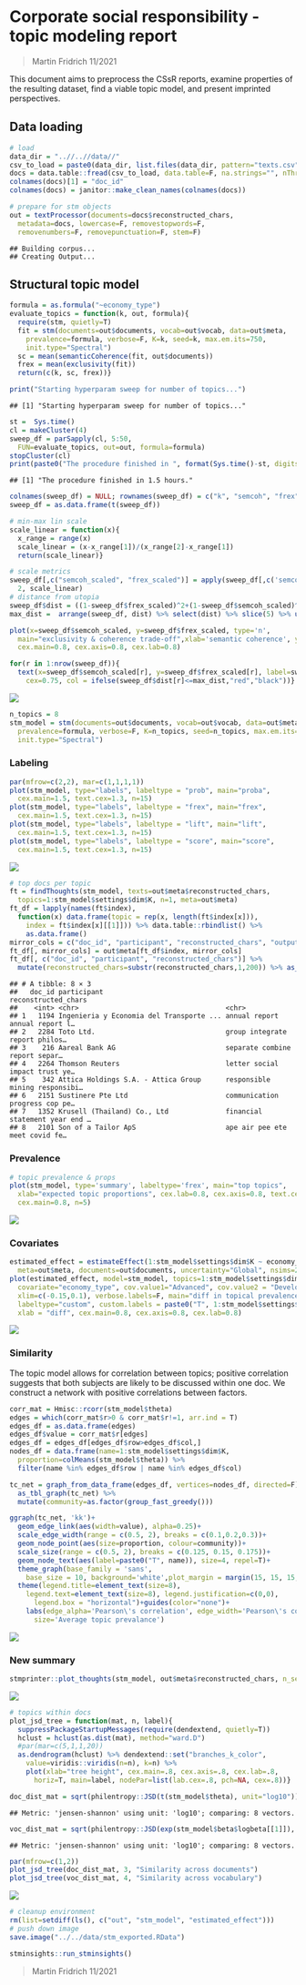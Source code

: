 Corporate social responsibility - topic modeling report
================

> Martin Fridrich 11/2021

This document aims to preprocess the CSsR reports, examine properties of
the resulting dataset, find a viable topic model, and present imprinted
perspectives.

## Data loading

``` r
# load
data_dir = "..//..//data//"
csv_to_load = paste0(data_dir, list.files(data_dir, pattern="texts.csv"))
docs = data.table::fread(csv_to_load, data.table=F, na.strings="", nThread=4)
colnames(docs)[1] = "doc_id"
colnames(docs) = janitor::make_clean_names(colnames(docs))

# prepare for stm objects
out = textProcessor(documents=docs$reconstructed_chars,
  metadata=docs, lowercase=F, removestopwords=F,
  removenumbers=F, removepunctuation=F, stem=F)
```

    ## Building corpus... 
    ## Creating Output...

## Structural topic model

``` r
formula = as.formula("~economy_type")
evaluate_topics = function(k, out, formula){
  require(stm, quietly=T)
  fit = stm(documents=out$documents, vocab=out$vocab, data=out$meta,
    prevalence=formula, verbose=F, K=k, seed=k, max.em.its=750,
    init.type="Spectral")
  sc = mean(semanticCoherence(fit, out$documents))
  frex = mean(exclusivity(fit))
  return(c(k, sc, frex))}

print("Starting hyperparam sweep for number of topics...")
```

    ## [1] "Starting hyperparam sweep for number of topics..."

``` r
st =  Sys.time()
cl = makeCluster(4)
sweep_df = parSapply(cl, 5:50,
  FUN=evaluate_topics, out=out, formula=formula)
stopCluster(cl)
print(paste0("The procedure finished in ", format(Sys.time()-st, digits=2) ,"."))
```

    ## [1] "The procedure finished in 1.5 hours."

``` r
colnames(sweep_df) = NULL; rownames(sweep_df) = c("k", "semcoh", "frex");
sweep_df = as.data.frame(t(sweep_df))
```

``` r
# min-max lin scale
scale_linear = function(x){
  x_range = range(x)
  scale_linear = (x-x_range[1])/(x_range[2]-x_range[1])
  return(scale_linear)}

# scale metrics
sweep_df[,c("semcoh_scaled", "frex_scaled")] = apply(sweep_df[,c('semcoh','frex')],
  2, scale_linear)
# distance from utopia
sweep_df$dist = ((1-sweep_df$frex_scaled)^2+(1-sweep_df$semcoh_scaled)^2)^(1/2)
max_dist =  arrange(sweep_df, dist) %>% select(dist) %>% slice(5) %>% unlist()

plot(x=sweep_df$semcoh_scaled, y=sweep_df$frex_scaled, type='n',
  main="exclusivity & coherence trade-off",xlab='semantic coherence', ylab='exclusivity',
  cex.main=0.8, cex.axis=0.8, cex.lab=0.8)

for(r in 1:nrow(sweep_df)){
  text(x=sweep_df$semcoh_scaled[r], y=sweep_df$frex_scaled[r], label=sweep_df$k[r],
    cex=0.75, col = ifelse(sweep_df$dist[r]<=max_dist,"red","black"))}
```

<img src="img/modeling_report/frex_coh_tradeoff-1.png" style="display: block; margin: auto;" />

``` r
n_topics = 8
stm_model = stm(documents=out$documents, vocab=out$vocab, data=out$meta,
  prevalence=formula, verbose=F, K=n_topics, seed=n_topics, max.em.its=750,
  init.type="Spectral")
```

### Labeling

``` r
par(mfrow=c(2,2), mar=c(1,1,1,1))
plot(stm_model, type="labels", labeltype = "prob", main="proba",
  cex.main=1.5, text.cex=1.3, n=15)
plot(stm_model, type="labels", labeltype = "frex", main="frex",
  cex.main=1.5, text.cex=1.3, n=15)
plot(stm_model, type="labels", labeltype = "lift", main="lift",
  cex.main=1.5, text.cex=1.3, n=15)
plot(stm_model, type="labels", labeltype = "score", main="score",
  cex.main=1.5, text.cex=1.3, n=15)
```

<img src="img/modeling_report/topic_labeling-1.png" style="display: block; margin: auto;" />

``` r
# top docs per topic
ft = findThoughts(stm_model, texts=out$meta$reconstructed_chars,
  topics=1:stm_model$settings$dim$K, n=1, meta=out$meta)
ft_df = lapply(names(ft$index),
  function(x) data.frame(topic = rep(x, length(ft$index[x])),
    index = ft$index[x][[1]])) %>% data.table::rbindlist() %>%
    as.data.frame()
mirror_cols = c("doc_id", "participant", "reconstructed_chars", "output_chars", "economy_type")
ft_df[, mirror_cols] = out$meta[ft_df$index, mirror_cols]
ft_df[, c("doc_id", "participant", "reconstructed_chars")] %>%
  mutate(reconstructed_chars=substr(reconstructed_chars,1,200)) %>% as_tibble()
```

    ## # A tibble: 8 × 3
    ##   doc_id participant                              reconstructed_chars           
    ##    <int> <chr>                                    <chr>                         
    ## 1   1194 Ingenieria y Economia del Transporte ... annual report annual report l…
    ## 2   2284 Toto Ltd.                                group integrate report philos…
    ## 3    216 Aareal Bank AG                           separate combine report separ…
    ## 4   2264 Thomson Reuters                          letter social impact trust ye…
    ## 5    342 Attica Holdings S.A. - Attica Group      responsible mining responsibi…
    ## 6   2151 Sustinere Pte Ltd                        communication progress cop pe…
    ## 7   1352 Krusell (Thailand) Co., Ltd              financial statement year end …
    ## 8   2101 Son of a Tailor ApS                      ape air pee ete meet covid fe…

### Prevalence

``` r
# topic prevalence & props
plot(stm_model, type='summary', labeltype='frex', main="top topics",
  xlab="expected topic proportions", cex.lab=0.8, cex.axis=0.8, text.cex=0.8,
  cex.main=0.8, n=5)
```

<img src="img/modeling_report/topic_prevalence-1.png" style="display: block; margin: auto;" />

### Covariates

``` r
estimated_effect = estimateEffect(1:stm_model$settings$dim$K ~ economy_type, stm_model,
  meta=out$meta, documents=out$documents, uncertainty="Global", nsims=250)
plot(estimated_effect, model=stm_model, topics=1:stm_model$settings$dim$K, method="difference",
  covariate="economy_type", cov.value1="Advanced", cov.value2 = "Developing",
  xlim=c(-0.15,0.1), verbose.labels=F, main="diff in topical prevalence between adv & dev economies",
  labeltype="custom", custom.labels = paste0("T", 1:stm_model$settings$dim$K),
  xlab = "diff", cex.main=0.8, cex.axis=0.8, cex.lab=0.8)
```

<img src="img/modeling_report/econ_difference-1.png" style="display: block; margin: auto;" />

### Similarity

The topic model allows for correlation between topics; positive
correlation suggests that both subjects are likely to be discussed
within one doc. We construct a network with positive correlations
between factors.

``` r
corr_mat = Hmisc::rcorr(stm_model$theta)
edges = which(corr_mat$r>0 & corr_mat$r!=1, arr.ind = T)
edges_df = as.data.frame(edges)
edges_df$value = corr_mat$r[edges]
edges_df = edges_df[edges_df$row>edges_df$col,]
nodes_df = data.frame(name=1:stm_model$settings$dim$K,
  proportion=colMeans(stm_model$theta)) %>%
  filter(name %in% edges_df$row | name %in% edges_df$col)

tc_net = graph_from_data_frame(edges_df, vertices=nodes_df, directed=F) %>%
  as_tbl_graph(tc_net) %>%
  mutate(community=as.factor(group_fast_greedy()))

ggraph(tc_net, 'kk')+
  geom_edge_link(aes(width=value), alpha=0.25)+
  scale_edge_width(range = c(0.5, 2), breaks = c(0.1,0.2,0.3))+
  geom_node_point(aes(size=proportion, colour=community))+
  scale_size(range = c(0.5, 2), breaks = c(0.125, 0.15, 0.175))+
  geom_node_text(aes(label=paste0("T", name)), size=4, repel=T)+
  theme_graph(base_family = 'sans',
    base_size = 10, background='white',plot_margin = margin(15, 15, 15, 15))+
  theme(legend.title=element_text(size=8),
    legend.text=element_text(size=8), legend.justification=c(0,0),
      legend.box = "horizontal")+guides(color="none")+
    labs(edge_alpha='Pearson\'s correlation', edge_width='Pearson\'s correlation',
      size='Average topic prevalance')
```

<img src="img/modeling_report/corr_network-1.png" style="display: block; margin: auto;" />

### New summary

``` r
stmprinter::plot_thoughts(stm_model, out$meta$reconstructed_chars, n_sentences=25, split_width=62, cutoff = 190)
```

<img src="img/modeling_report/stmprinter_docs-1.png" style="display: block; margin: auto;" />

``` r
# topics within docs
plot_jsd_tree = function(mat, n, label){
  suppressPackageStartupMessages(require(dendextend, quietly=T))
  hclust = hclust(as.dist(mat), method="ward.D")
  #par(mar=c(5,1,1,20))
  as.dendrogram(hclust) %>% dendextend::set("branches_k_color",
    value=viridis::viridis(n=n), k=n) %>%
    plot(xlab="tree height", cex.main=.8, cex.axis=.8, cex.lab=.8,
      horiz=T, main=label, nodePar=list(lab.cex=.8, pch=NA, cex=.8))}

doc_dist_mat = sqrt(philentropy::JSD(t(stm_model$theta), unit="log10"))
```

    ## Metric: 'jensen-shannon' using unit: 'log10'; comparing: 8 vectors.

``` r
voc_dist_mat = sqrt(philentropy::JSD(exp(stm_model$beta$logbeta[[1]]), unit="log10"))
```

    ## Metric: 'jensen-shannon' using unit: 'log10'; comparing: 8 vectors.

``` r
par(mfrow=c(1,2))
plot_jsd_tree(doc_dist_mat, 3, "Similarity across documents")
plot_jsd_tree(voc_dist_mat, 4, "Similarity across vocabulary")
```

<img src="img/modeling_report/jsd_trees-1.png" style="display: block; margin: auto;" />

``` r
# cleanup environment
rm(list=setdiff(ls(), c("out", "stm_model", "estimated_effect")))
# push down image
save.image("../../data/stm_exported.RData")
```

``` r
stminsights::run_stminsights()
```

> Martin Fridrich 11/2021
